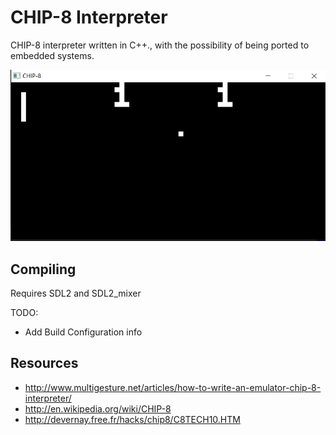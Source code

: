 # CHIP-8 Interpreter
CHIP-8 interpreter written in C++., with the possibility of being ported to embedded systems.

![](docs/images/PONG.png)

## Compiling
Requires SDL2 and SDL2_mixer

TODO:
* Add Build Configuration info

## Resources
* http://www.multigesture.net/articles/how-to-write-an-emulator-chip-8-interpreter/
* http://en.wikipedia.org/wiki/CHIP-8
* http://devernay.free.fr/hacks/chip8/C8TECH10.HTM
